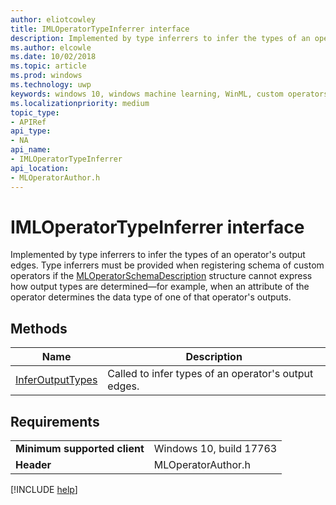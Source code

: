 ```yaml
---
author: eliotcowley
title: IMLOperatorTypeInferrer interface
description: Implemented by type inferrers to infer the types of an operator's output edges.
ms.author: elcowle
ms.date: 10/02/2018
ms.topic: article
ms.prod: windows
ms.technology: uwp
keywords: windows 10, windows machine learning, WinML, custom operators, IMLOperatorTypeInferrer
ms.localizationpriority: medium
topic_type:
- APIRef
api_type:
- NA
api_name:
- IMLOperatorTypeInferrer
api_location:
- MLOperatorAuthor.h
---
```


# IMLOperatorTypeInferrer interface

Implemented by type inferrers to infer the types of an operator's output edges. Type inferrers must be provided when registering schema of custom operators if the [MLOperatorSchemaDescription](MLOperatorSchemaDescription.md) structure cannot express how output types are determined&mdash;for example, when an attribute of the operator determines the data type of one of that operator's outputs.

## Methods

| Name | Description |
|------|-------------|
| [InferOutputTypes](IMLOperatorTypeInferrer_InferOutputTypes.md) | Called to infer types of an operator's output edges. |

## Requirements

| | |
|-|-|
| **Minimum supported client** | Windows 10, build 17763 |
| **Header** | MLOperatorAuthor.h |

[!INCLUDE [help](../includes/get-help.md)]
